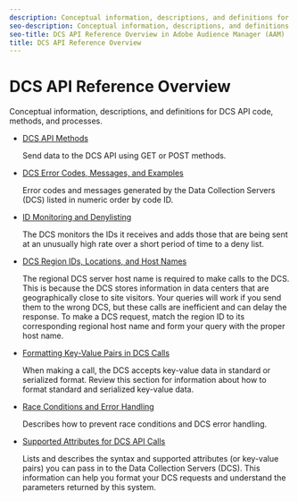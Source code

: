 ```yaml
---
description: Conceptual information, descriptions, and definitions for DCS API code, methods, and processes.
seo-description: Conceptual information, descriptions, and definitions for DCS API code, methods, and processes in Adobe Audience Manager (AAM).
seo-title: DCS API Reference Overview in Adobe Audience Manager (AAM)
title: DCS API Reference Overview
---
```


# DCS API Reference Overview

Conceptual information, descriptions, and definitions for DCS API code, methods, and processes.

* [DCS API Methods](/help/using/api/dcs-intro/dcs-api-reference/dcs-api-methods.md)

  Send data to the DCS API using GET or POST methods.

* [DCS Error Codes, Messages, and Examples](/help/using/api/dcs-intro/dcs-api-reference/dcs-error-codes.md)

  Error codes and messages generated by the Data Collection Servers (DCS) listed in numeric order by code ID.

* [ID Monitoring and Denylisting](/help/using/api/dcs-intro/dcs-api-reference/id-monitoring-denylisting.md)

  The DCS monitors the IDs it receives and adds those that are being sent at an unusually high rate over a short period of time to a deny list.

* [DCS Region IDs, Locations, and Host Names](/help/using/api/dcs-intro/dcs-api-reference/dcs-regions.md)

  The regional DCS server host name is required to make calls to the DCS. This is because the DCS stores information in data centers that are geographically close to site visitors. Your queries will work if you send them to the wrong DCS, but these calls are inefficient and can delay the response. To make a DCS request, match the region ID to its corresponding regional host name and form your query with the proper host name.

* [Formatting Key-Value Pairs in DCS Calls](/help/using/api/dcs-intro/dcs-api-reference/dcs-key-format.md)

  When making a call, the DCS accepts key-value data in standard or serialized format. Review this section for information about how to format standard and serialized key-value data.

* [Race Conditions and Error Handling](/help/using/api/dcs-intro/dcs-api-reference/dcs-race-conditions.md)

  Describes how to prevent race conditions and DCS error handling.

* [Supported Attributes for DCS API Calls](/help/using/api/dcs-intro/dcs-api-reference/dcs-keys.md)

  Lists and describes the syntax and supported attributes (or key-value pairs) you can pass in to the Data Collection Servers (DCS). This information can help you format your DCS requests and understand the parameters returned by this system.
